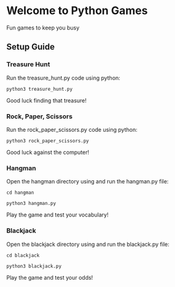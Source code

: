 # Welcome to Python Games

Fun games to keep you busy

## Setup Guide

### Treasure Hunt

Run the treasure_hunt.py code using python:

`python3 treasure_hunt.py`

Good luck finding that treasure!


### Rock, Paper, Scissors

Run the rock_paper_scissors.py code using python:

`python3 rock_paper_scissors.py`

Good luck against the computer!


### Hangman

Open the hangman directory using and run the hangman.py file:

`cd hangman`

`python3 hangman.py`

Play the game and test your vocabulary!


### Blackjack

Open the blackjack directory using and run the blackjack.py file:

`cd blackjack`

`python3 blackjack.py`

Play the game and test your odds!
